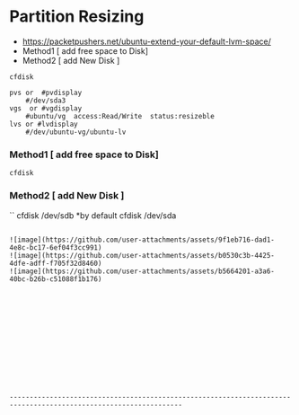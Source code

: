 # Partition Resizing
- https://packetpushers.net/ubuntu-extend-your-default-lvm-space/ 
- Method1 [ add free space to Disk]
- Method2 [ add New Disk ]

```
cfdisk
```
  
```
pvs or  #pvdisplay
    #/dev/sda3
vgs  or #vgdisplay
    #ubuntu/vg  access:Read/Write  status:resizeble
lvs or #lvdisplay
    #/dev/ubuntu-vg/ubuntu-lv
```

### Method1 [ add free space to Disk]
```
cfdisk
```

### Method2 [ add New Disk ]

``
cfdisk /dev/sdb  *by default cfdisk /dev/sda
```

![image](https://github.com/user-attachments/assets/9f1eb716-dad1-4e8c-bc17-6ef04f3cc991)
![image](https://github.com/user-attachments/assets/b0530c3b-4425-4dfe-adff-f705f32d8460)
![image](https://github.com/user-attachments/assets/b5664201-a3a6-40bc-b26b-c51088f1b176)














-----------------------------------------------------------------------------------------------------------------
